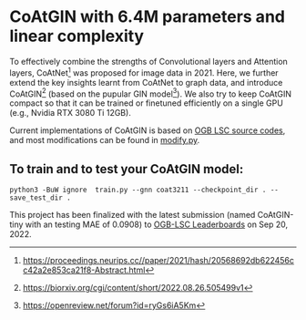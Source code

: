 # CoAtGIN with 6.4M parameters and linear complexity

To effectively combine the strengths of Convolutional layers and Attention layers, CoAtNet[^1] was proposed for image data in 2021. 
Here, we further extend the key insights learnt from CoAtNet to graph data, and introduce CoAtGIN[^2] (based on the pupular GIN model[^3]).
We also try to keep CoAtGIN compact so that it can be trained or finetuned efficiently on a single GPU (e.g., Nvidia RTX 3080 Ti 12GB).

Current implementations of CoAtGIN is based on
[OGB LSC source codes](https://github.com/snap-stanford/ogb/tree/master/examples/lsc/wikikg90m-v2),
and most modifications can be found in
[modify.py](https://github.com/xfcui/CoAtGIN/blob/main/model/modify.py).

## To train and to test your CoAtGIN model:
```
python3 -BuW ignore  train.py --gnn coat3211 --checkpoint_dir . --save_test_dir .
```

This project has been finalized with the latest submission (named CoAtGIN-tiny with an testing MAE of 0.0908) to
[OGB-LSC Leaderboards](https://ogb.stanford.edu/docs/lsc/leaderboards/) on Sep 20, 2022.

[^1]: https://proceedings.neurips.cc//paper/2021/hash/20568692db622456cc42a2e853ca21f8-Abstract.html
[^2]: https://biorxiv.org/cgi/content/short/2022.08.26.505499v1
[^3]: https://openreview.net/forum?id=ryGs6iA5Km
